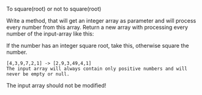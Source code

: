 To square(root) or not to square(root)

Write a method, that will get an integer array as parameter and will process every number from this array.
Return a new array with processing every number of the input-array like this:

If the number has an integer square root, take this, otherwise square the number.

```
[4,3,9,7,2,1] -> [2,9,3,49,4,1]
The input array will always contain only positive numbers and will never be empty or null.
```

The input array should not be modified!
